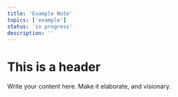 ```yaml
---
title: 'Example Note'
topics: ['example']
status: 'in progress'
description: ''
---
```


# This is a header
Write your content here. Make it elaborate, and visionary. 

